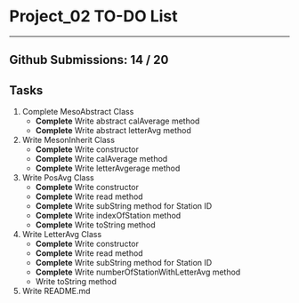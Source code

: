 # Project_02 TO-DO List
_____________________
## Github Submissions:		14 / 20
## Tasks
1. Complete MesoAbstract Class
	* __Complete__ Write abstract calAverage method
	* __Complete__ Write abstract letterAvg method
2. Write MesonInherit Class
	* __Complete__ Write constructor
	* __Complete__ Write calAverage method
	* __Complete__ Write letterAvgerage method
3. Write PosAvg Class
	* __Complete__ Write constructor
	* __Complete__ Write read method
	* __Complete__ Write subString method for Station ID
	* __Complete__ Write indexOfStation method
	* __Complete__ Write toString method
4. Write LetterAvg Class
	* __Complete__ Write constructor
	* __Complete__ Write read method
	* __Complete__ Write subString method for Station ID
	* __Complete__ Write numberOfStationWithLetterAvg method
	* Write toString method
5. Write README.md